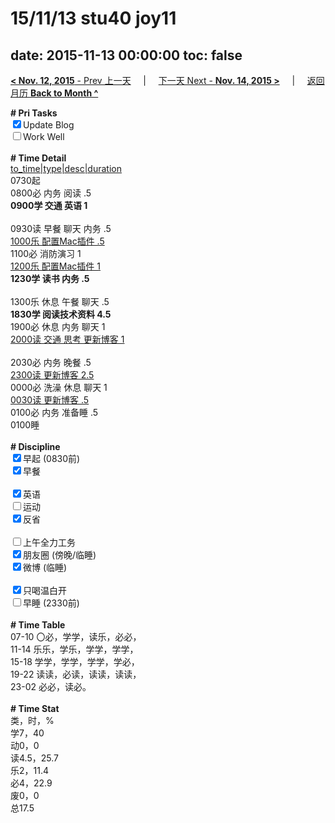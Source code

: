 # 15/11/13 stu40 joy11

date: 2015-11-13 00:00:00
toc: false
---
[**< Nov. 12, 2015** - Prev 上一天](/lifelogs/2015/11/d12.md) &nbsp; &nbsp; | &nbsp; &nbsp; [下一天 Next - **Nov. 14, 2015 >**](/lifelogs/2015/11/d14.md) &nbsp; &nbsp; |  &nbsp; &nbsp; [返回月历 **Back to Month ^**](/lifelogs/2015/11/index.md)
<br/><div><b># Pri Tasks</b></div><div><input checked="true" type="checkbox"/>Update Blog</div><div><input type="checkbox"/>Work Well</div><div><br/></div><div><b># Time Detail</b></div><div><u>to_time|type|desc|duration</u></div><div>0730起</div><div>0800必 内务 阅读 .5</div><div><b>0900学 交通 英语 1</b></div><div><br/></div><div>0930读 早餐 聊天 内务 .5</div><div><u>1000乐 配置Mac插件 .5</u></div><div>1100必 消防演习 1</div><div><u>1200乐 配置Mac插件 1</u></div><div><b>1230学 读书 内务 .5</b></div><div><br/></div><div>1300乐 休息 午餐 聊天 .5</div><div><b>1830学 阅读技术资料 4.5</b></div><div>1900必 休息 内务 聊天 1</div><div><u>2000读 交通 思考 更新博客 1</u></div><div><br/></div><div>2030必 内务 晚餐 .5</div><div><u>2300读 更新博客 2.5</u></div><div>0000必 洗澡 休息 聊天 1</div><div><u>0030读 更新博客 .5</u></div><div>0100必 内务 准备睡 .5</div><div>0100睡</div><div><br/></div><div><b># Discipline</b></div><div><input checked="true" type="checkbox"/>早起 (0830前)</div><div><input checked="true" type="checkbox"/>早餐</div><div><br/></div><div><input checked="true" type="checkbox"/>英语</div><div><input type="checkbox"/>运动</div><div><input checked="true" type="checkbox"/>反省</div><div><br/></div><div><input type="checkbox"/>上午全力工务</div><div><input checked="true" type="checkbox"/>朋友圈 (傍晚/临睡)</div><div><input checked="true" type="checkbox"/>微博 (临睡)</div><div><br/></div><div><input checked="true" type="checkbox"/>只喝温白开</div><div><input type="checkbox"/>早睡 (2330前)</div><div><br/></div><div><b># Time Table</b></div><div>07-10 〇必，学学，读乐，必必，</div><div>11-14 乐乐，学乐，学学，学学，</div><div>15-18 学学，学学，学学，学必，</div><div>19-22 读读，必读，读读，读读，</div><div>23-02 必必，读必。</div><div><br/></div><div><b># Time Stat</b></div><div>类，时，%</div><div>学7，40</div><div>动0，0</div><div>读4.5，25.7</div><div>乐2，11.4</div><div>必4，22.9</div><div>废0，0</div><div>总17.5</div>
